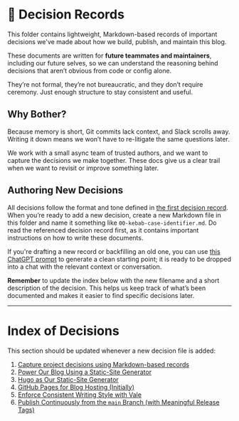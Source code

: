 # 🧠 Decision Records

This folder contains lightweight, Markdown-based records of important decisions we've made about how we build, publish,
and maintain this blog.

These documents are written for **future teammates and maintainers**, including our future selves, so we can understand
the reasoning behind decisions that aren’t obvious from code or config alone.

They’re not formal, they’re not bureaucratic, and they don’t require ceremony. Just enough structure to stay consistent
and useful.

## Why Bother?

Because memory is short, Git commits lack context, and Slack scrolls away. Writing it down means we won’t have to
re-litigate the same questions later.

We work with a small async team of trusted authors, and we want to capture the decisions we make together. These docs
give us a clear trail when we want to revisit or improve something later.

## Authoring New Decisions

All decisions follow the format and tone defined in [the first decision record](./01-decision-records.md). When you’re
ready to add a new decision, create a new Markdown file in this folder and name it something like
`00-kebab-case-identifier.md`. Do read the referenced decision record first, as it contains important instructions on
how to write these documents.

If you're drafting a new record or backfilling an old one, you can use [this ChatGPT prompt][chatgpt-prompt] to generate
a clean starting point; it is ready to be dropped into a chat with the relevant context or conversation.

[chatgpt-prompt]: prompts.md#extracting-a-decision-record

**Remember** to update the index below with the new filename and a short description of the decision. This helps us
keep track of what’s been documented and makes it easier to find specific decisions later.

---

# Index of Decisions

This section should be updated whenever a new decision file is added:

1. [Capture project decisions using Markdown-based records](./01-decision-records.md)
2. [Power Our Blog Using a Static-Site Generator](./02-git-first-blogging.md)
3. [Hugo as Our Static-Site Generator](./03-hugo-site-generator.md)
4. [GitHub Pages for Blog Hosting (Initially)](./04-hosting-on-github-pages.md)
5. [Enforce Consistent Writing Style with Vale](./05-style-linting-with-vale.md)
6. [Publish Continuously from the `main` Branch (with Meaningful Release Tags)](./06-publishing-continuously.md)
